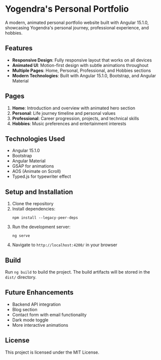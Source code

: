 # Yogendra's Personal Portfolio

A modern, animated personal portfolio website built with Angular 15.1.0, showcasing Yogendra's personal journey, professional experience, and hobbies.

## Features

- **Responsive Design**: Fully responsive layout that works on all devices
- **Animated UI**: Motion-first design with subtle animations throughout
- **Multiple Pages**: Home, Personal, Professional, and Hobbies sections
- **Modern Technologies**: Built with Angular 15.1.0, Bootstrap, and Angular Material

## Pages

1. **Home**: Introduction and overview with animated hero section
2. **Personal**: Life journey timeline and personal values
3. **Professional**: Career progression, projects, and technical skills
4. **Hobbies**: Music preferences and entertainment interests

## Technologies Used

- Angular 15.1.0
- Bootstrap
- Angular Material
- GSAP for animations
- AOS (Animate on Scroll)
- Typed.js for typewriter effect

## Setup and Installation

1. Clone the repository
2. Install dependencies:
   ```
   npm install --legacy-peer-deps
   ```
3. Run the development server:
   ```
   ng serve
   ```
4. Navigate to `http://localhost:4200/` in your browser

## Build

Run `ng build` to build the project. The build artifacts will be stored in the `dist/` directory.

## Future Enhancements

- Backend API integration
- Blog section
- Contact form with email functionality
- Dark mode toggle
- More interactive animations

## License

This project is licensed under the MIT License.
